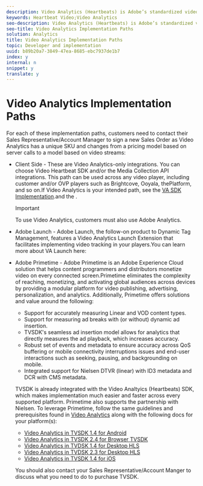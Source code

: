 ```yaml
---
description: Video Analytics (Heartbeats) is Adobe’s standardized video solution. It has replaced Adobe's older Milestone model.
keywords: Heartbeat Video;Video Analytics
seo-description: Video Analytics (Heartbeats) is Adobe’s standardized video solution. It has replaced Adobe's older Milestone model.
seo-title: Video Analytics Implementation Paths
solution: Analytics
title: Video Analytics Implementation Paths
topic: Developer and implementation
uuid: b89b20a7-3849-47ea-8685-ebc7937de1b7
index: y
internal: n
snippet: y
translate: y
---
```


# Video Analytics Implementation Paths

For each of these implementation paths, customers need to contact their Sales Representative/Account Manager to sign a new Sales Order as Video Analytics has a unique SKU and changes from a pricing model based on server calls to a model based on video streams: 


* Client Side - These are Video Analytics-only integrations. You can choose Video Heartbeat SDK and/or the Media Collection API integrations. This path can be used across any video player, including customer and/or OVP players such as Brightcove, Ooyala, thePlatform, and so on.If Video Analytics is your intended path, see the [ VA SDK Implementation](https://marketing.adobe.com/resources/help/en_US/sc/appmeasurement/hbvideo/c_vhl_stand-implement.html).and the [](../c_vhl_col-api_overview/c_vhl_col-api_overview.md). 

  >[!IMPORTANT]
  >
  >To use Video Analytics, customers must also use Adobe Analytics.

* Adobe Launch - Adobe Launch, the follow-on product to Dynamic Tag Management, features a Video Analytics Launch Extension that facilitates implementing video tracking in your players.You can learn more about VA Launch here: [](https://docs.adobelaunch.com/extension-reference/adobe-analytics-for-video-extension)

* Adobe Primetime - Adobe Primetime is an Adobe Experience Cloud solution that helps content programmers and distributors monetize video on every connected screen.Primetime eliminates the complexity of reaching, monetizing, and activating global audiences across devices by providing a modular platform for video publishing, advertising, personalization, and analytics. Additionally, Primetime offers solutions and value around the following: 


    * Support for accurately measuring Linear and VOD content types.
    * Support for measuring ad breaks with (or without) dynamic ad insertion.
    * TVSDK's seamless ad insertion model allows for analytics that directly measures the ad playback, which increases accuracy.
    * Robust set of events and metadata to ensure accuracy across QoS buffering or mobile connectivity interruptions issues and end-user interactions such as seeking, pausing, and backgrounding on mobile.
    * Integrated support for Nielsen DTVR (linear) with ID3 metadata and DCR with CMS metadata.


  TVSDK is already integrated with the Video Analtyics (Heartbeats) SDK, which makes implementation much easier and faster across every supported platform. Primetime also supports the partnership with Nielsen. To leverage Primetime, follow the same guidelines and prerequisites found in [ Video Analytics](c_vhl_va-path.md#concept_928146A7583A482187BB3D5FEAC205B6) along with the following docs for your platform(s): 


    * [ Video Analytics in TVSDK 1.4 for Android](http://help.adobe.com/en_US/primetime/psdk/android/1.4/index.html#Video_analytics)
    * [ Video Analytics in TVSDK 2.4 for Browser TVSDK](http://help.adobe.com/en_US/primetime/psdk/browser/2.4/index.html#Video_analytics)
    * [ Video Analytics in TVDSK 1.4 for Desktop HLS](http://help.adobe.com/en_US/primetime/psdk/dhls/1.4/index.html#Video_analytics)
    * [ Video Analytics in TVDSK 2.3 for Desktop HLS](http://help.adobe.com/en_US/primetime/psdk/dhls/2.3/index.html#Video_analytics)
    * [ Video Analytics in TVSDK 1.4 for iOS](http://help.adobe.com/en_US/primetime/psdk/ios/1.4/index.html#Video_analytics)


  You should also contact your Sales Representative/Account Manger to discuss what you need to do to purchase TVSDK. 


